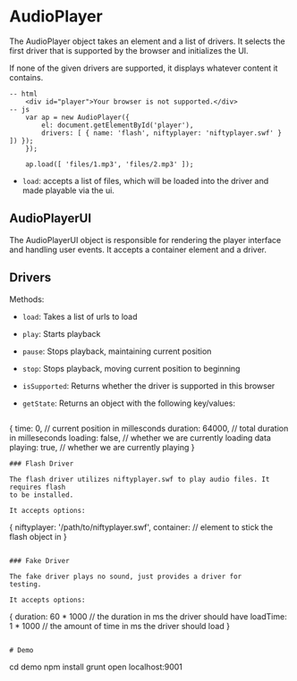 # AudioPlayer

The AudioPlayer object takes an element and a list of drivers. It selects the
first driver that is supported by the browser and initializes the UI.

If none of the given drivers are supported, it displays whatever content it
contains.

```
-- html
	<div id="player">Your browser is not supported.</div>
-- js
	var ap = new AudioPlayer({
		el: document.getElementById('player'),
		drivers: [ { name: 'flash', niftyplayer: 'niftyplayer.swf' } ]) });
	});

	ap.load([ 'files/1.mp3', 'files/2.mp3' ]);
```

* `load`: accepts a list of files, which will be loaded into the driver and made playable via the ui.



## AudioPlayerUI

The AudioPlayerUI object is responsible for rendering the player interface and
handling user events. It accepts a container element and a driver.

## Drivers

Methods:
* `load`: Takes a list of urls to load
* `play`: Starts playback
* `pause`: Stops playback, maintaining current position
* `stop`: Stops playback, moving current position to beginning
* `isSupported`: Returns whether the driver is supported in this browser
* `getState`: Returns an object with the following key/values:

  ```
{
	time: 0, // current position in millesconds
	duration: 64000, // total duration in milleseconds
	loading: false, // whether we are currently loading data
	playing: true, // whether we are currently playing
}
```
### Flash Driver

The flash driver utilizes niftyplayer.swf to play audio files. It requires flash
to be installed.

It accepts options:
```
{
	niftyplayer: '/path/to/niftyplayer.swf',
	container: // element to stick the flash object in
}
```

### Fake Driver

The fake driver plays no sound, just provides a driver for
testing.

It accepts options:
```
{
	duration: 60 * 1000 // the duration in ms the driver should have
	loadTime: 1 * 1000 // the amount of time in ms the driver should load
}
```

# Demo
```
cd demo
npm install
grunt
open localhost:9001
```
